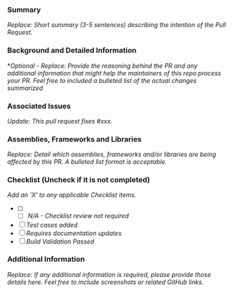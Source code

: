 ﻿<!-- markdownlint-disable MD002 MD041 -->

<!-- Pull Request Template created by CloudNimble, Inc. --> 

### Summary

*Replace: Short summary (3-5 sentences) describing the intention of the Pull Request.*

### Background and Detailed Information

**Optional - Replace: Provide the reasoning behind the PR and any additional information that might help the maintainers of this repo process your PR. 
Feel free to included a bulleted list of the actual changes summarized*

### Associated Issues

*Update: This pull request fixes #xxx.*

### Assemblies, Frameworks and Libraries

*Replace: Detail which assemblies, frameworks and/or libraries are being affected by this PR. A bulleted list format is acceptable.*

### Checklist (Uncheck if it is not completed)
*Add an 'X' to any  applicable Checklist items.*

- [ ] - [ ] *N/A - Checklist review not required*
- [ ] *Test cases added*
- [ ] *Requires documentation updates*
- [ ] *Build Validation Passed*

### Additional Information

*Replace: If any additional information is required, please provide those details here.
Feel free to include screenshots or related GitHub links.*